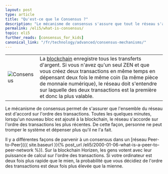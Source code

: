 ```yaml
---
layout: post
type: article
title: "Qu'est-ce que le Consensus ?"
description: "Le mécanisme de consensus s'assure que tout le réseau s'accorde sur un historique unique des transactions."
permalink: /eli5/what-is-consensus/
topic: eli5
further_reads: [consensus_for_kids]
canonical_link: "/fr/technology/advanced/consensus-mechanisms/"
---
```


<table class="table lead">
    <tr>
        <td class="icon"><img src="/assets/post_files/eli5/what-is-consensus/Consensus.jpg" alt="Consensus"></td>
        <td>
            La <a href="{{ site.baseurl }}{% post_url /eli5/2000-01-01-what-is-a-blockchain %}">blockchain</a> enregistre tous les transferts d'argent. Si vous n'avez qu'un seul ZEN et que vous créez deux transactions en même temps en dépensant deux fois le même coin (la même pièce de monnaie numérique), le réseau doit s'entendre sur laquelle des deux transactions est la première et donc la plus valable.
        </td>
    </tr>
</table> 

Le mécanisme de consensus permet de s'assurer que l'ensemble du réseau est d'accord sur l'ordre des transactions. Toutes les quelques minutes, lorsqu'un nouveau bloc est ajouté à la blockchain, le réseau s'accorde sur l'ordre des transactions les plus récentes. De cette façon, personne ne peut tromper le système et dépenser plus qu'il ne l'a fait.

Il y a différentes façons de parvenir à un consensus dans un [réseau Peer-to-Peer]({{ site.baseurl }}{% post_url /eli5/2000-01-06-what-is-a-peer-to-peer-network %}). Sur la blockchain Horizen, les gens votent avec leur puissance de calcul sur l'ordre des transactions. Si votre ordinateur est deux fois plus rapide que le mien, la probabilité que vous décidiez de l'ordre des transactions est deux fois plus élevée que la mienne.
